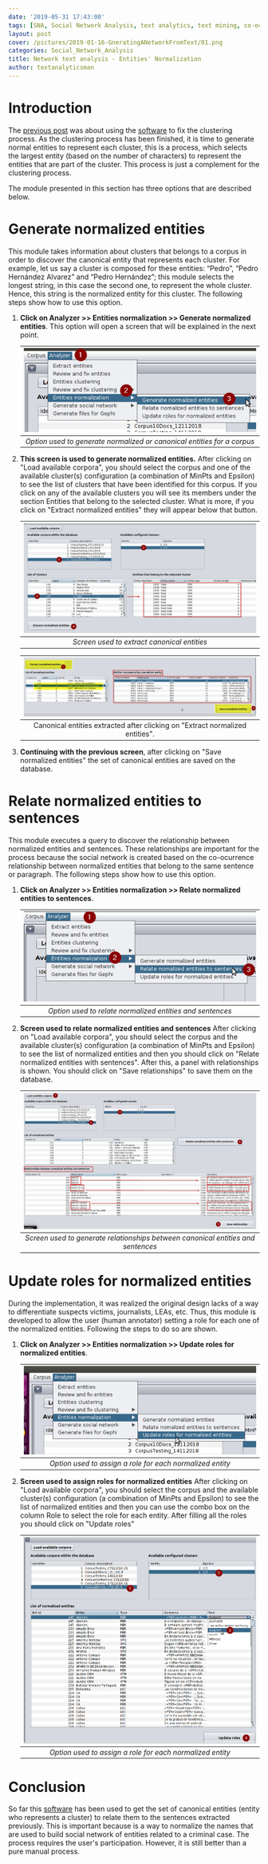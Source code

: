 ```yaml
---
date: '2019-05-31 17:43:00'
tags: [SNA, Social Network Analysis, text analytics, text mining, co-occurrence, entity named recognition, entity named classification,clustering, generating a social network from unstructured text, network text analysis]
layout: post
cover: /pictures/2019-01-16-GneratingANetworkFromText/01.png
categories: Social_Network_Analysis
title: Network text analysis - Entities' Normalization
author: textanalyticsman
---
```

# Introduction

The [previous post](/social_network_analysis/NetworkFromTextFixingClustering/) was about using the [software](https://github.com/textanalyticsman/extractnetworksfromtext) to fix the clustering process. As the clustering process has been finished, it is time to generate normal entities to represent each cluster, this is a process, which selects the largest entity (based on the number of characters) to represent the entities that are part of the cluster. This process is just a complement for the clustering process.

The module presented in this section has three options that are described below.

# Generate normalized entities

This module takes information about clusters that belongs to a corpus in order to discover the canonical entity that represents each cluster. For example, let us say a cluster is composed for these entities: “Pedro”, “Pedro Hernández Alvarez” and “Pedro Hernández”; this module selects the longest string, in this case the second one, to represent the whole cluster. Hence, this string is the normalized entity for this cluster. The following steps show how to use this option.

1.  **Click on Analyzer >> Entities normalization >> Generate normalized entities**. This option will open a screen that will be explained in the next point.

	| ![](/pictures/2019-05-31-NetworkFromTextNormalizationEntities/01.png) | 
	|:--:| 
	| *Option used to generate normalized or canonical entities for a corpus* |

1.  **This screen is used to generate normalized entities.** After clicking on "Load available corpora", you should select the corpus and one of the available cluster(s) configuration (a combination of MinPts and Epsilon) to see the list of clusters that have been identified for this corpus. If you click on any of the available clusters you will see its members under the section Entities that belong to the selected cluster. What is more, if you click on "Extract normalized entities" they will appear below that button. 

	| ![](/pictures/2019-05-31-NetworkFromTextNormalizationEntities/02.png) | 
	|:--:| 
	| *Screen used to extract canonical entities* |
	
	| ![](/pictures/2019-05-31-NetworkFromTextNormalizationEntities/03.png) | 
	|:--:| 
	| Canonical entities extracted after clicking on "Extract normalized entities". |	
	

1. **Continuing with the previous screen**, after clicking on "Save normalized entities" the set of canonical entities are saved on the database.

# Relate normalized entities to sentences

This module executes a query to discover the relationship between normalized entities and sentences. These relationships are important for the process because the social network is created based on the co-ocurrence relationship between normalized entities that belong to the same sentence or paragraph. The following steps show how to use this option.

1.  **Click on Analyzer >> Entities normalization >> Relate normalized entities to sentences**. 

	| ![](/pictures/2019-05-31-NetworkFromTextNormalizationEntities/04.png) | 
	|:--:| 
	| *Option used to relate normalized entities and sentences* |

1. **Screen used to relate normalized entities and sentences** After clicking on "Load available corpora", you should select the corpus and the available cluster(s) configuration (a combination of MinPts and Epsilon) to see the list of normalized entities and then you should click on "Relate normalized entities with sentences". After this, a panel with relationships is shown. You should click on "Save relationships" to save them on the database. 

	| ![](/pictures/2019-05-31-NetworkFromTextNormalizationEntities/05.png) | 
	|:--:| 
	| *Screen used to generate relationships between canonical entities and sentences* |
	
# Update roles for normalized entities

During the implementation, it was realized the original design lacks of a way to differentiate suspects victims, journalists, LEAs, etc. Thus, this module is developed to allow the user (human annotator) setting a role for each one of the normalized entities. Following the steps to do so are shown.

1.  **Click on Analyzer >> Entities normalization >> Update roles for normalized entities**. 

	| ![](/pictures/2019-05-31-NetworkFromTextNormalizationEntities/06.png) | 
	|:--:| 
	| *Option used to assign a role for each normalized entity* |	
	
1. **Screen used to assign roles for normalized entities** After clicking on "Load available corpora", you should select the corpus and the available cluster(s) configuration (a combination of MinPts and Epsilon) to see the list of normalized entities and then you can use the combo box on the column Role to select the role for each entity. After filling all the roles you should click on "Update roles" 	

	| ![](/pictures/2019-05-31-NetworkFromTextNormalizationEntities/07.png) | 
	|:--:| 
	| *Option used to assign a role for each normalized entity* |	

# Conclusion
 So far this [software](https://github.com/textanalyticsman/extractnetworksfromtext) has been used to get the set of canonical entities (entity who represents a cluster) to relate them to the sentences extracted previously. This is important because is a way to normalize the names that are used to build social network of entities related to a criminal case. The process requires the user's participation. However, it is still better than a pure manual process. 
